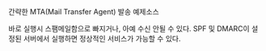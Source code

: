 간략한 MTA(Mail Transfer Agent) 발송 예제소스


바로 실행시 스팸메일함으로 빠지거나, 아예 수신 안될 수 있다.
SPF 및 DMARC이 설정된 서버에서 실행하면 정상적인 서비스가 가능할 수 있다.
